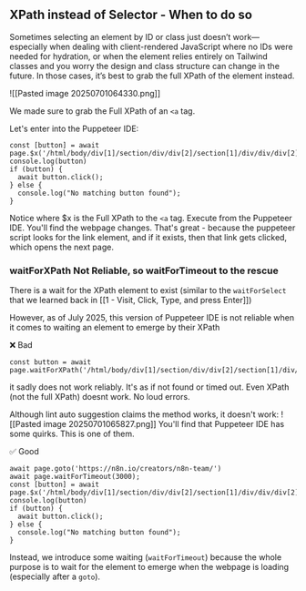 
## XPath instead of Selector - When to do so
Sometimes selecting an element by ID or class just doesn’t work—especially when dealing with client-rendered JavaScript where no IDs were needed for hydration, or when the element relies entirely on Tailwind classes and you worry the design and class structure can change in the future. In those cases, it’s best to grab the full XPath of the element instead.

![[Pasted image 20250701064330.png]]

We made sure to grab the Full XPath of an `<a` tag.

Let's enter into the Puppeteer IDE:
```
const [button] = await page.$x('/html/body/div[1]/section/div/div[2]/section[1]/div/div/div[2]/div[2]/a[1]');  
console.log(button)  
if (button) {  
  await button.click();  
} else {  
  console.log("No matching button found");  
}
```

Notice where $x is the Full XPath to the `<a` tag. Execute from the Puppeteer IDE. You'll find the webpage changes. That's great - because the puppeteer script looks for the link element, and if it exists, then that link gets clicked, which opens the next page.

### waitForXPath Not Reliable, so waitForTimeout to the rescue

There is a wait for the XPath element to exist (similar to the `waitForSelect` that we learned back in [[1 - Visit, Click, Type, and press Enter]])

However, as of July 2025, this version of Puppeteer IDE is not reliable when it comes to waiting an element to emerge by their XPath

❌ Bad
```
const button = await page.waitForXPath('/html/body/div[1]/section/div/div[2]/section[1]/div/div/div[2]/div[2]/a[1]');
```

it sadly does not work reliably. It's as if not found or timed out. Even XPath (not the full XPath) doesnt work. No loud errors.

Although lint auto suggestion claims the method works, it doesn't work:
![[Pasted image 20250701065827.png]]
You'll find that Puppeteer IDE has some quirks. This is one of them.


✅ Good
```
await page.goto('https://n8n.io/creators/n8n-team/')  
await page.waitForTimeout(3000);  
const [button] = await page.$x('/html/body/div[1]/section/div/div[2]/section[1]/div/div/div[2]/div[2]/a[1]');  
console.log(button)  
if (button) {  
  await button.click();  
} else {  
  console.log("No matching button found");  
}
```

Instead, we introduce some waiting (`waitForTimeout`) because the whole purpose is to wait for the element to emerge when the webpage is loading (especially after a `goto`).